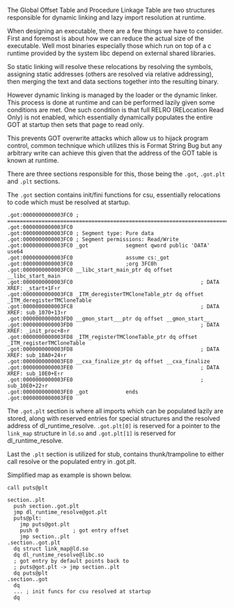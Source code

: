 The Global Offset Table and Procedure Linkage Table are two structures responsible for dynamic linking and lazy import resolution at runtime.

When designing an executable, there are a few things we have to consider. First and foremost is about how we can reduce the actual size of the executable. Well most binaries especially those which run on top of a c runtime provided by the system libc depend on external shared libraries.

So static linking will resolve these relocations by resolving the symbols, assigning static addresses (others are resolved via relative addressing), then merging the text and data sections together into the resulting binary.

However dynamic linking is managed by the loader or the dynamic linker. This process is done at runtime and can be performed lazily given some conditions are met. One such condition is that full RELRO (RELocation Read Only) is not enabled, which essentially dynamically populates the entire GOT at startup then sets that page to read only.

This prevents GOT overwrite attacks which allow us to hijack program control, common technique which utilizes this is Format String Bug but any arbitrary write can achieve this given that the address of the GOT table is known at runtime.

There are three sections responsible for this, those being the `.got`, `.got.plt` and `.plt` sections.

The `.got` section contains init/fini functions for csu, essentially relocations to code which must be resolved at startup.

```
.got:0000000000003FC0 ; ===========================================================================
.got:0000000000003FC0
.got:0000000000003FC0 ; Segment type: Pure data
.got:0000000000003FC0 ; Segment permissions: Read/Write
.got:0000000000003FC0 _got            segment qword public 'DATA' use64
.got:0000000000003FC0                 assume cs:_got
.got:0000000000003FC0                 ;org 3FC0h
.got:0000000000003FC0 __libc_start_main_ptr dq offset __libc_start_main
.got:0000000000003FC0                                         ; DATA XREF: _start+1F↑r
.got:0000000000003FC8 _ITM_deregisterTMCloneTable_ptr dq offset _ITM_deregisterTMCloneTable
.got:0000000000003FC8                                         ; DATA XREF: sub_1070+13↑r
.got:0000000000003FD0 __gmon_start___ptr dq offset __gmon_start__
.got:0000000000003FD0                                         ; DATA XREF: _init_proc+8↑r
.got:0000000000003FD8 _ITM_registerTMCloneTable_ptr dq offset _ITM_registerTMCloneTable
.got:0000000000003FD8                                         ; DATA XREF: sub_10A0+24↑r
.got:0000000000003FE0 __cxa_finalize_ptr dq offset __cxa_finalize
.got:0000000000003FE0                                         ; DATA XREF: sub_10E0+E↑r
.got:0000000000003FE0                                         ; sub_10E0+22↑r
.got:0000000000003FE0 _got            ends
.got:0000000000003FE0
```

The `.got.plt` section is where all imports which can be populated lazily are stored, along with reserved entries for special structures and the resolved address of dl_runtime_resolve. `.got.plt[0]` is reserved for a pointer to the `link_map` structure in `ld.so` and `.got.plt[1]` is reserved for dl_runtime_resolve.

Last the `.plt` section is utilized for stub, contains thunk/trampoline to either call resolve or the populated entry in .got.plt.

Simplified map as example is shown below.
```
call puts@plt

section..plt
  push section..got.plt
  jmp dl_runtime_resolve@got.plt
  puts@plt:
    jmp puts@got.plt
    push 0           ; got entry offset
    jmp section..plt
.section..got.plt
  dq struct link_map@ld.so
  dq dl_runtime_resolve@libc.so
  ; got entry by default points back to
  ; puts@got.plt -> jmp section..plt
  dq puts@plt
.section..got
  dq
  ... ; init funcs for csu resolved at startup
  dq
```
